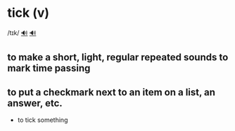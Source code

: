 # tick (v)

/tɪk/ [🔊](https://www.oxfordlearnersdictionaries.com/media/english/uk_pron/t/tic/tick_/tick__gb_1.mp3) [🔊](https://www.oxfordlearnersdictionaries.com/media/english/us_pron/t/tic/tick_/tick__us_1.mp3)

## to make a short, light, regular repeated sounds to mark time passing

## to put a checkmark next to an item on a list, an answer, etc.

- to tick something